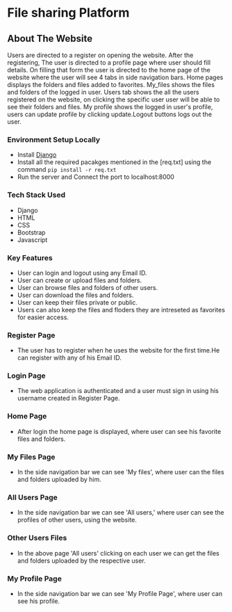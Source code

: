 # File sharing Platform

## About The Website
Users are directed to a register on opening the website. After the registering, The user is directed to a profile page where user should fill details. On filling that form the user is directed to the home page of the website where the user will see 4 tabs in side navigation bars. Home pages displays the folders and files added to favorites. My_files shows the files and folders of the logged in user. Users tab shows the all the users registered on the website, on clicking the specific user user will be able to see their folders and files. My profile shows the logged in user's profile, users can update profile by clicking update.Logout buttons logs out the user.  

### Environment Setup Locally

* Install [Django](https://docs.djangoproject.com/en/3.2/topics/install/)
* Install all the required pacakges mentioned in the [req.txt] using the command `pip
  install -r req.txt`
* Run the server and Connect the port to localhost:8000

### Tech Stack Used

* Django
* HTML
* CSS
* Bootstrap
* Javascript

### Key Features

* User can login and logout using any Email ID.
* User can create or upload  files and folders.
* User can browse  files and folders of other users.
* User can download the files and folders.
* User can keep their files private or public.
* Users can also keep the files and floders they are intreseted as favorites for easier access.

### Register Page
* The user has to register when he uses the website for the first time.He can register with any of his   Email ID.

### Login Page
* The web application is authenticated and a user must sign in using his username created in Register Page.

### Home Page
* After login the home page is displayed, where user can see his favorite files and folders.

 ### My Files Page
 * In the side navigation bar we can see 'My files', where user can the files and folders uploaded by him.
 
 ### All Users Page
 * In the side navigation bar we can see 'All users,' where user can see the profiles of other users, using the website.

### Other Users Files
* In the above page 'All users' clicking on each user we can get the files and folders uploaded by the respective user.

### My Profile Page
* In the side navigation bar we can see 'My Profile Page', where user can see his profile.



